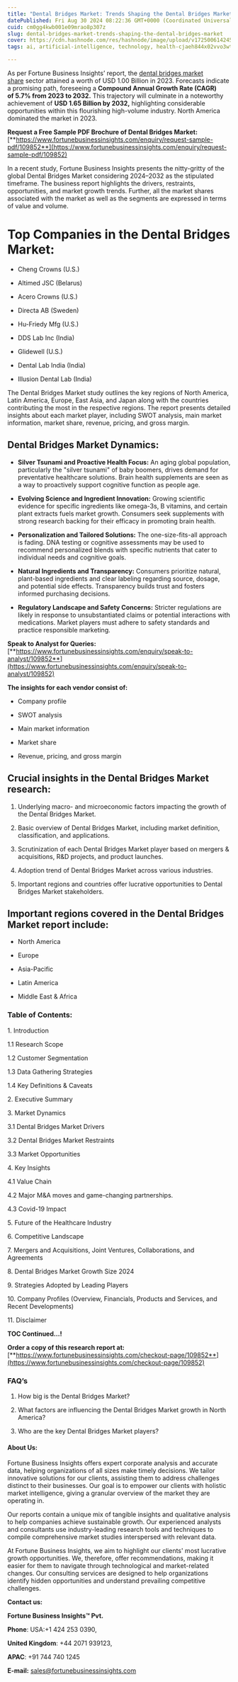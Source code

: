 ```yaml
---
title: "Dental Bridges Market: Trends Shaping the Dental Bridges Market"
datePublished: Fri Aug 30 2024 08:22:36 GMT+0000 (Coordinated Universal Time)
cuid: cm0gg4kwb001e09mrao8p307z
slug: dental-bridges-market-trends-shaping-the-dental-bridges-market
cover: https://cdn.hashnode.com/res/hashnode/image/upload/v1725006142458/28e6ecf9-624f-46a5-8d8e-f42837fb75d6.png
tags: ai, artificial-intelligence, technology, health-cjaeh844x02vvo3wtj5r2s75q, healthcare

---
```


As per Fortune Business Insights’ report, the [dental bridges market share](https://www.fortunebusinessinsights.com/dental-bridges-market-109852) sector attained a worth of USD 1.00 Billion in 2023. Forecasts indicate a promising path, foreseeing a **Compound Annual Growth Rate (CAGR) of 5.7% from 2023 to 2032.** This trajectory will culminate in a noteworthy achievement of **USD 1.65 Billion by 2032,** highlighting considerable opportunities within this flourishing high-volume industry. North America dominated the market in 2023.

**Request a Free Sample PDF Brochure of Dental Bridges Market:** [**https://www.fortunebusinessinsights.com/enquiry/request-sample-pdf/109852**](https://www.fortunebusinessinsights.com/enquiry/request-sample-pdf/109852)

In a recent study, Fortune Business Insights presents the nitty-gritty of the global Dental Bridges Market considering 2024–2032 as the stipulated timeframe. The business report highlights the drivers, restraints, opportunities, and market growth trends. Further, all the market shares associated with the market as well as the segments are expressed in terms of value and volume.

# **Top Companies in the Dental Bridges Market:**

* Cheng Crowns (U.S.)
    
* Altimed JSC (Belarus)
    
* Acero Crowns (U.S.)
    
* Directa AB (Sweden)
    
* Hu-Friedy Mfg (U.S.)
    
* DDS Lab Inc (India)
    
* Glidewell (U.S.)
    
* Dental Lab India (India)
    
* Illusion Dental Lab (India)
    

The Dental Bridges Market study outlines the key regions of North America, Latin America, Europe, East Asia, and Japan along with the countries contributing the most in the respective regions. The report presents detailed insights about each market player, including SWOT analysis, main market information, market share, revenue, pricing, and gross margin.

## Dental Bridges Market **Dynamics**:

* **Silver Tsunami and Proactive Health Focus:** An aging global population, particularly the "silver tsunami" of baby boomers, drives demand for preventative healthcare solutions. Brain health supplements are seen as a way to proactively support cognitive function as people age.
    
* **Evolving Science and Ingredient Innovation:** Growing scientific evidence for specific ingredients like omega-3s, B vitamins, and certain plant extracts fuels market growth. Consumers seek supplements with strong research backing for their efficacy in promoting brain health.
    
* **Personalization and Tailored Solutions:** The one-size-fits-all approach is fading. DNA testing or cognitive assessments may be used to recommend personalized blends with specific nutrients that cater to individual needs and cognitive goals.
    
* **Natural Ingredients and Transparency:** Consumers prioritize natural, plant-based ingredients and clear labeling regarding source, dosage, and potential side effects. Transparency builds trust and fosters informed purchasing decisions.
    
* **Regulatory Landscape and Safety Concerns:** Stricter regulations are likely in response to unsubstantiated claims or potential interactions with medications. Market players must adhere to safety standards and practice responsible marketing.
    

**Speak to Analyst for Queries:** [**https://www.fortunebusinessinsights.com/enquiry/speak-to-analyst/109852**](https://www.fortunebusinessinsights.com/enquiry/speak-to-analyst/109852)

**The insights for each vendor consist of:**

* Company profile
    
* SWOT analysis
    
* Main market information
    
* Market share
    
* Revenue, pricing, and gross margin
    

## **Crucial insights in the Dental Bridges Market research:**

1. Underlying macro- and microeconomic factors impacting the growth of the Dental Bridges Market.
    
2. Basic overview of Dental Bridges Market, including market definition, classification, and applications.
    
3. Scrutinization of each Dental Bridges Market player based on mergers & acquisitions, R&D projects, and product launches.
    
4. Adoption trend of Dental Bridges Market across various industries.
    
5. Important regions and countries offer lucrative opportunities to Dental Bridges Market stakeholders.
    

## **Important regions covered in the Dental Bridges Market report include:**

* North America
    
* Europe
    
* Asia-Pacific
    
* Latin America
    
* Middle East & Africa
    

### **Table of Contents:**

1\. Introduction

1.1 Research Scope

1.2 Customer Segmentation

1.3 Data Gathering Strategies

1.4 Key Definitions & Caveats

2\. Executive Summary

3\. Market Dynamics

3.1 Dental Bridges Market Drivers

3.2 Dental Bridges Market Restraints

3.3 Market Opportunities

4\. Key Insights

4.1 Value Chain

4.2 Major M&A moves and game-changing partnerships.

4.3 Covid-19 Impact

5\. Future of the Healthcare Industry

6\. Competitive Landscape

7\. Mergers and Acquisitions, Joint Ventures, Collaborations, and Agreements

8\. Dental Bridges Market Growth Size 2024

9\. Strategies Adopted by Leading Players

10\. Company Profiles (Overview, Financials, Products and Services, and Recent Developments)

11\. Disclaimer

**TOC Continued…!**

**Order a copy of this research report at:** [**https://www.fortunebusinessinsights.com/checkout-page/109852**](https://www.fortunebusinessinsights.com/checkout-page/109852)

### **FAQ’s**

1. How big is the Dental Bridges Market?
    
2. What factors are influencing the Dental Bridges Market growth in North America?
    
3. Who are the key Dental Bridges Market players?
    

#### **About Us:**

Fortune Business Insights offers expert corporate analysis and accurate data, helping organizations of all sizes make timely decisions. We tailor innovative solutions for our clients, assisting them to address challenges distinct to their businesses. Our goal is to empower our clients with holistic market intelligence, giving a granular overview of the market they are operating in.

Our reports contain a unique mix of tangible insights and qualitative analysis to help companies achieve sustainable growth. Our experienced analysts and consultants use industry-leading research tools and techniques to compile comprehensive market studies interspersed with relevant data.

At Fortune Business Insights, we aim to highlight our clients' most lucrative growth opportunities. We, therefore, offer recommendations, making it easier for them to navigate through technological and market-related changes. Our consulting services are designed to help organizations identify hidden opportunities and understand prevailing competitive challenges.

**Contact us:**

**Fortune Business Insights™ Pvt.**

**Phone**: USA:+1 424 253 0390,

**United Kingdom**: +44 2071 939123,

**APAC**: +91 744 740 1245

**E-mail:** [sales@fortunebusinessinsights.com](mailto:sales@fortunebusinessinsights.com)